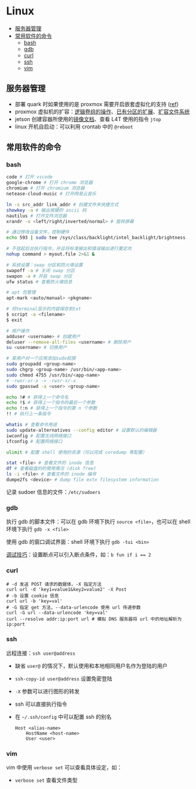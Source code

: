 # Linux

- [服务器管理](#服务器管理)
- [常用软件的命令](#常用软件的命令)
  - [bash](#bash)
  - [gdb](#gdb)
  - [curl](#curl)
  - [ssh](#ssh)
  - [vim](#vim)

## 服务器管理

- 部署 quark 时如果使用的是 proxmox 需要开启嵌套虚拟化的支持 ([ref](https://zhuanlan.zhihu.com/p/593472919))
- proxmox 虚拟机的扩容：[逻辑卷组的操作](https://einverne.github.io/post/2020/11/extend-proxmox-system-partition-and-pve-file-system.html)、[已有分区的扩展](https://cloud.tencent.com/developer/beta/article/1671893)、[扩容文件系统](https://blog.csdn.net/youjin/article/details/79137203)
- jetson 创建容器所使用的[镜像文档](https://catalog.ngc.nvidia.com/orgs/nvidia/containers/l4t-pytorch)、查看 L4T 使用的指令 `jtop`
- linux 开机自启动：可以利用 crontab 中的 `@reboot`

## 常用软件的命令

### bash

```bash
code # 打开 vscode
google-chrome # 打开 chrome 浏览器
chromium # 打开 chromium 浏览器
netease-cloud-music # 打开网易云音乐

ln -s src_addr link_addr # 创建文件夹快捷方式
showkey -a # 输出按键的 ascii 码
nautilus # 打开文件浏览器
xrandr -o <left/right/inverted/normal> # 旋转屏幕

# 通过修改设备文件，控制硬件
echo 593 | sudo tee /sys/class/backlight/intel_backlight/brightness

# 不挂起后台执行指令，并且将标准输出和错误输出进行重定向
nohup command > myout.file 2>&1 &

# 系统设置：swap 分区和防火墙设置
swapoff -a # 关闭 swap 分区
swapon -a # 开启 swap 分区
ufw status # 查看防火墙信息

# apt 包管理
apt-mark <auto/manual> <pkgname>

# 将terminal显示的内容保存到txt
$ script -a <filename>
$ exit

# 用户操作
adduser <username> # 创建用户
deluser --remove-all-files <username> # 删除用户
su <username> # 切换用户

# 某用户对一个应用添加sudo权限
sudo groupadd <group-name>
sudo chgrp <group-name> /usr/bin/<app-name>
sudo chmod 4755 /usr/bin/<app-name>
# -rwxr-xr-x -> -rwsr-xr-x
sudo gpasswd -a <user> <group-name>

echo !# # 获得上一个命令名
echo !$ # 获得上一个指令的最后一个参数
echo !:n # 获得上一个指令的第 n 个参数
!! # 执行上一条指令

whatis # 查看命令用途
sudo update-alternatives --config editor # 设置默认的编辑器
iwconfig # 配置无线网络接口
ifconfig # 配置网络接口

ulimit # 配置 shell 使用的资源（可以完成 coredump 等配置）

stat <file> # 查看文件的 inode 信息
df # 查看磁盘的的使用情况 (disk free)
ls -i <file> # 查看文件的 inode 编号
dumpe2fs <device> # dump file extx filesystem information
```

记录 sudoer 信息的文件：`/etc/sudoers`

### gdb

执行 gdb 的脚本文件：可以在 gdb 环境下执行 `source <file>`，也可以在 shell 环境下执行 `gdb -x <file>`

使用 gdb 的窗口调试界面：shell 环境下执行 `gdb -tui <bin>`

[调试技巧](https://blog.csdn.net/robinblog/article/details/17652541)：设置断点可以引入断点条件，如：`b fun if i == 2`

### curl

```shell
# -d 发送 POST 请求的数据体，-X 指定方法
curl url -d 'key1=value1&key2=value2' -X Post
# -b 设置 cookie 信息
curl url -b 'key=val'
# -G 指定 get 方法，--data-urlencode 使用 url 传递参数
curl -G url --data-urlencode 'key=val'
curl --resolve addr:ip:port url # 模拟 DNS 服务器将 url 中的地址解析为 ip:port
```

### ssh

远程连接：`ssh user@address`

- 缺省 `user@` 的情况下，默认使用和本地相同用户名作为登陆的用户
- `ssh-copy-id user@address` 设置免密登陆
- `-X` 参数可以进行图形的转发
- ssh 可以直接执行指令
- 在 `~/.ssh/config` 中可以配置 ssh 的别名

    ```sshconfig
    Host <alias-name>
        HostName <host-name>
        User <user>
    ```

### vim

vim 中使用 `verbose set` 可以查看具体设定，如：

- `verbose set` 查看文件类型
